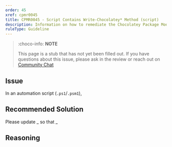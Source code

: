 ```yaml
---
order: 45
xref: cpmr0045
title: CPMR0045 - Script Contains Write-Chocolatey* Method (script)
description: Information on how to remediate the Chocolatey Package Moderation Rule 0045
ruleType: Guideline
---
```


<?! Include "../../../../../shared/package-validator-rule-guideline.txt" /?>

> :choco-info: **NOTE**
>
> This page is a stub that has not yet been filled out. If you have questions about this issue, please ask in the review or reach out on [Community Chat](https://ch0.co/community)

## Issue

In an automation script (`.ps1`/`.psm1`),

## Recommended Solution

Please update _ so that _

## Reasoning
